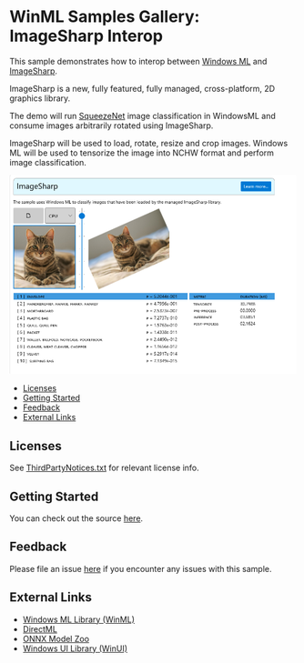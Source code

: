 ﻿# WinML Samples Gallery: ImageSharp Interop
This sample demonstrates how to interop between [Windows ML](https://docs.microsoft.com/en-us/windows/ai/windows-ml/) and [ImageSharp](https://docs.sixlabors.com/articles/imagesharp/index.html).

ImageSharp is a new, fully featured, fully managed, cross-platform, 2D graphics library.

The demo will run [SqueezeNet](https://github.com/onnx/models/tree/master/vision/classification/squeezenet) image classification in WindowsML and consume images arbitrarily rotated using ImageSharp.

ImageSharp will be used to load, rotate, resize and crop images.
Windows ML will be used to tensorize the image into NCHW format and perform image classification.


<img src="docs/screenshot.png" width="650"/>

- [Licenses](#licenses)
- [Getting Started](#getting-started)
- [Feedback]($feedback)
- [External Links](#links)


## Licenses
See [ThirdPartyNotices.txt](../../../../../ThirdPartyNotices.txt) for relevant license info.

## Getting Started
You can check out the source [here](https://github.com/microsoft/Windows-Machine-Learning/blob/master/Samples/WinMLSamplesGallery/WinMLSamplesGallery/Samples/ImageSharpInterop/ImageSharpInterop.xaml.cs).

## Feedback
Please file an issue [here](https://github.com/microsoft/Windows-Machine-Learning/issues/new) if you encounter any issues with this sample.

## External Links

- [Windows ML Library (WinML)](https://docs.microsoft.com/en-us/windows/ai/windows-ml/)
- [DirectML](https://github.com/microsoft/directml)
- [ONNX Model Zoo](https://github.com/onnx/models)
- [Windows UI Library (WinUI)](https://docs.microsoft.com/en-us/windows/apps/winui/) 